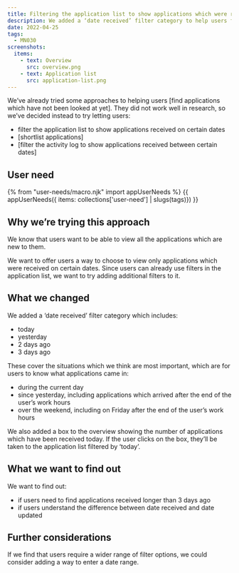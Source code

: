 ```yaml
---
title: Filtering the application list to show applications which were received recently
description: We added a ‘date received’ filter category to help users find new applications.
date: 2022-04-25
tags:
  - MN030
screenshots:
  items:
    - text: Overview
      src: overview.png
    - text: Application list
      src: application-list.png
---
```


We’ve already tried some approaches to helping users [find applications which have not been looked at yet]. They did not work well in research, so we’ve decided instead to try letting users:

- filter the application list to show applications received on certain dates
- [shortlist applications]
- [filter the activity log to show applications received between certain dates]

## User need

{% from "user-needs/macro.njk" import appUserNeeds %}
{{ appUserNeeds({ items: collections['user-need'] | slugs(tags)}) }}

## Why we’re trying this approach

We know that users want to be able to view all the applications which are new to them.

We want to offer users a way to choose to view only applications which were received on certain dates. Since users can already use filters in the application list, we want to try adding additional filters to it.

## What we changed

We added a ‘date received’ filter category which includes:

- today
- yesterday
- 2 days ago
- 3 days ago

These cover the situations which we think are most important, which are for users to know what applications came in:

- during the current day
- since yesterday, including applications which arrived after the end of the user’s work hours
- over the weekend, including on Friday after the end of the user’s work hours

We also added a box to the overview showing the number of applications which have been received today. If the user clicks on the box, they’ll be taken to the application list filtered by ‘today’.

## What we want to find out

We want to find out:

- if users need to find applications received longer than 3 days ago
- if users understand the difference between date received and date updated

## Further considerations

If we find that users require a wider range of filter options, we could consider adding a way to enter a date range.

